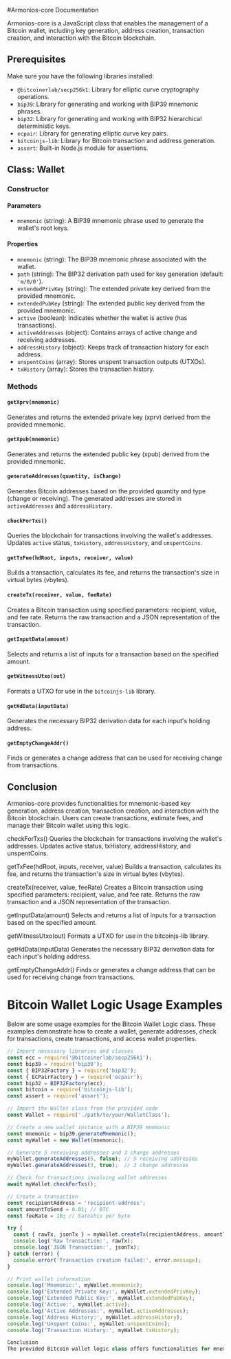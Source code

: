 #Armonios-core Documentation

Armonios-core is a JavaScript class that enables the management of a Bitcoin wallet, including key generation, address creation, transaction creation, and interaction with the Bitcoin blockchain.

## Prerequisites

Make sure you have the following libraries installed:

- `@bitcoinerlab/secp256k1`: Library for elliptic curve cryptography operations.
- `bip39`: Library for generating and working with BIP39 mnemonic phrases.
- `bip32`: Library for generating and working with BIP32 hierarchical deterministic keys.
- `ecpair`: Library for generating elliptic curve key pairs.
- `bitcoinjs-lib`: Library for Bitcoin transaction and address generation.
- `assert`: Built-in Node.js module for assertions.

## Class: Wallet

### Constructor

#### Parameters

- `mnemonic` (string): A BIP39 mnemonic phrase used to generate the wallet's root keys.

#### Properties

- `mnemonic` (string): The BIP39 mnemonic phrase associated with the wallet.
- `path` (string): The BIP32 derivation path used for key generation (default: `'m/0/0'`).
- `extendedPrivKey` (string): The extended private key derived from the provided mnemonic.
- `extendedPubKey` (string): The extended public key derived from the provided mnemonic.
- `active` (boolean): Indicates whether the wallet is active (has transactions).
- `activeAddresses` (object): Contains arrays of active change and receiving addresses.
- `addressHistory` (object): Keeps track of transaction history for each address.
- `unspentCoins` (array): Stores unspent transaction outputs (UTXOs).
- `txHistory` (array): Stores the transaction history.

### Methods

#### `getXprv(mnemonic)`

Generates and returns the extended private key (xprv) derived from the provided mnemonic.

#### `getXpub(mnemonic)`

Generates and returns the extended public key (xpub) derived from the provided mnemonic.

#### `generateAddresses(quantity, isChange)`

Generates Bitcoin addresses based on the provided quantity and type (change or receiving). The generated addresses are stored in `activeAddresses` and `addressHistory`.

#### `checkForTxs()`

Queries the blockchain for transactions involving the wallet's addresses. Updates `active` status, `txHistory`, `addressHistory`, and `unspentCoins`.

#### `getTxFee(hdRoot, inputs, receiver, value)`

Builds a transaction, calculates its fee, and returns the transaction's size in virtual bytes (vbytes).

#### `createTx(receiver, value, feeRate)`

Creates a Bitcoin transaction using specified parameters: recipient, value, and fee rate. Returns the raw transaction and a JSON representation of the transaction.

#### `getInputData(amount)`

Selects and returns a list of inputs for a transaction based on the specified amount.

#### `getWitnessUtxo(out)`

Formats a UTXO for use in the `bitcoinjs-lib` library.

#### `getHdData(inputData)`

Generates the necessary BIP32 derivation data for each input's holding address.

#### `getEmptyChangeAddr()`

Finds or generates a change address that can be used for receiving change from transactions.

## Conclusion

Armonios-core provides functionalities for mnemonic-based key generation, address creation, transaction creation, and interaction with the Bitcoin blockchain. Users can create transactions, estimate fees, and manage their Bitcoin wallet using this logic.

checkForTxs()
Queries the blockchain for transactions involving the wallet's addresses. Updates active status, txHistory, addressHistory, and unspentCoins.

getTxFee(hdRoot, inputs, receiver, value)
Builds a transaction, calculates its fee, and returns the transaction's size in virtual bytes (vbytes).

createTx(receiver, value, feeRate)
Creates a Bitcoin transaction using specified parameters: recipient, value, and fee rate. Returns the raw transaction and a JSON representation of the transaction.

getInputData(amount)
Selects and returns a list of inputs for a transaction based on the specified amount.

getWitnessUtxo(out)
Formats a UTXO for use in the bitcoinjs-lib library.

getHdData(inputData)
Generates the necessary BIP32 derivation data for each input's holding address.

getEmptyChangeAddr()
Finds or generates a change address that can be used for receiving change from transactions.

# Bitcoin Wallet Logic Usage Examples

Below are some usage examples for the Bitcoin Wallet Logic class. These examples demonstrate how to create a wallet, generate addresses, check for transactions, create transactions, and access wallet properties.

```javascript
// Import necessary libraries and classes
const ecc = require('@bitcoinerlab/secp256k1');
const bip39 = require('bip39');
const { BIP32Factory } = require('bip32');
const { ECPairFactory } = require('ecpair');
const bip32 = BIP32Factory(ecc);
const bitcoin = require('bitcoinjs-lib');
const assert = require('assert');

// Import the Wallet class from the provided code
const Wallet = require('./path/to/your/WalletClass');

// Create a new wallet instance with a BIP39 mnemonic
const mnemonic = bip39.generateMnemonic();
const myWallet = new Wallet(mnemonic);

// Generate 5 receiving addresses and 3 change addresses
myWallet.generateAddresses(5, false); // 5 receiving addresses
myWallet.generateAddresses(3, true);  // 3 change addresses

// Check for transactions involving wallet addresses
await myWallet.checkForTxs();

// Create a transaction
const recipientAddress = 'recipient-address';
const amountToSend = 0.01; // BTC
const feeRate = 10; // Satoshis per byte

try {
  const { rawTx, jsonTx } = myWallet.createTx(recipientAddress, amountToSend, feeRate);
  console.log('Raw Transaction:', rawTx);
  console.log('JSON Transaction:', jsonTx);
} catch (error) {
  console.error('Transaction creation failed:', error.message);
}

// Print wallet information
console.log('Mnemonic:', myWallet.mnemonic);
console.log('Extended Private Key:', myWallet.extendedPrivKey);
console.log('Extended Public Key:', myWallet.extendedPubKey);
console.log('Active:', myWallet.active);
console.log('Active Addresses:', myWallet.activeAddresses);
console.log('Address History:', myWallet.addressHistory);
console.log('Unspent Coins:', myWallet.unspentCoins);
console.log('Transaction History:', myWallet.txHistory);

Conclusion
The provided Bitcoin wallet logic class offers functionalities for mnemonic-based key generation, address generation, transaction creation, and interaction with the Bitcoin blockchain. Users can create transactions, estimate fees, and manage their Bitcoin wallet using this class. Make sure to use the appropriate libraries and dependencies to ensure the correct behavior of the wallet.
